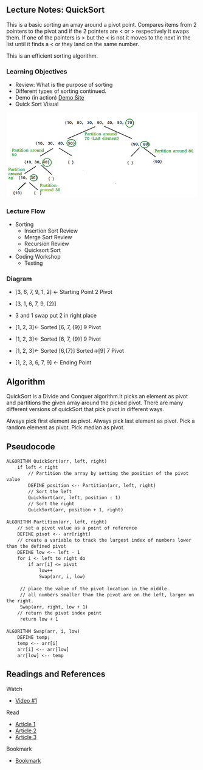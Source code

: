 ## Lecture Notes: QuickSort

This is a basic sorting an array around a pivot point. Compares items from 2 pointers
to the pivot and if the 2 pointers are < or > respectively it swaps them. If one of the 
pointers is > but the < is not it moves to the next in the list until it finds a < or
they land on the same number.

This is an efficient sorting algorithm.

### Learning Objectives
 - Review: What is the purpose of sorting
 - Different types of sorting continued.
 - Demo (in action) [Demo Site](http://sorting.at/)
 - Quick Sort Visual
 
 ![QuickSort](../../../../../../assets/QuickSort.png)
### Lecture Flow
 - Sorting
    - Insertion Sort Review
    - Merge Sort Review
    - Recursion Review
    - Quicksort Sort
 - Coding Workshop
    - Testing
    
### Diagram
- [3, 6, 7, 9, 1, 2] <- Starting Point 2 Pivot

- [3, 1, 6, 7, 9, {2}]
- 3 and 1 swap put 2 in right place
- [1, 2, 3]<- Sorted [6, 7, {9}] 9 Pivot
- [1, 2, 3]<- Sorted [6, 7, {9}] 9 Pivot
- [1, 2, 3]<- Sorted [6,{7}] Sorted->[9] 7 Pivot
- [1, 2, 3, 6, 7, 9] <- Ending Point




## Algorithm
QuickSort is a Divide and Conquer algorithm.It picks an element as pivot and 
partitions the given array around the picked pivot. There are many different 
versions of quickSort that pick pivot in different ways.

Always pick first element as pivot.
Always pick last element as pivot.
Pick a random element as pivot.
Pick median as pivot.

## Pseudocode
```
ALGORITHM QuickSort(arr, left, right)
    if left < right
        // Partition the array by setting the position of the pivot value 
        DEFINE position <-- Partition(arr, left, right)
        // Sort the left
        QuickSort(arr, left, position - 1)
        // Sort the right
        QuickSort(arr, position + 1, right)

ALGORITHM Partition(arr, left, right)
    // set a pivot value as a point of reference
    DEFINE pivot <-- arr[right]
    // create a variable to track the largest index of numbers lower than the defined pivot
    DEFINE low <-- left - 1
    for i <- left to right do
        if arr[i] <= pivot
            low++
            Swap(arr, i, low)

     // place the value of the pivot location in the middle.
     // all numbers smaller than the pivot are on the left, larger on the right. 
     Swap(arr, right, low + 1)
    // return the pivot index point
     return low + 1

ALGORITHM Swap(arr, i, low)
    DEFINE temp;
    temp <-- arr[i]
    arr[i] <-- arr[low]
    arr[low] <-- temp
```

## Readings and References
Watch
 - [Video #1](https://www.youtube.com/watch?v=B4URnLNITgw)
 
Read
 - [Article 1](https://en.wikipedia.org/wiki/Quicksort)
 - [Article 2](https://www.geeksforgeeks.org/quick-sort/)
 - [Article 3](https://www.interviewbit.com/tutorial/quicksort-algorithm/)
 
Bookmark
 - [Bookmark](https://www.baeldung.com/java-quicksort)